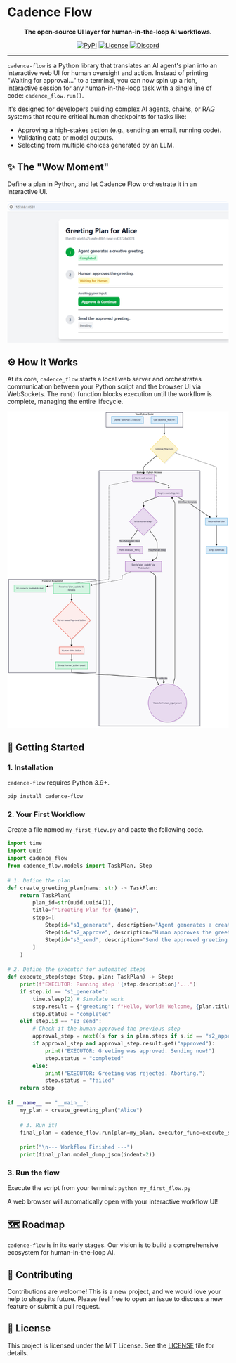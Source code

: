 # Cadence Flow

<p align="center">
  <strong>The open-source UI layer for human-in-the-loop AI workflows.</strong>
</p>

<p align="center">
  <a href="https://pypi.org/project/cadence-flow/"><img alt="PyPI" src="https://img.shields.io/pypi/v/cadence-flow.svg"></a>
  <a href="https://github.com/cadence-flow/cadence-flow/blob/main/LICENSE"><img alt="License" src="https://img.shields.io/pypi/l/cadence-flow"></a>
  <a href="https://discord.gg/YourInviteCodeHere"><img alt="Discord" src="https://img.shields.io/discord/YourServerIDHere?logo=discord&label=community"></a>
</p>

---

`cadence-flow` is a Python library that translates an AI agent's plan into an interactive web UI for human oversight and action. Instead of printing "Waiting for approval..." to a terminal, you can now spin up a rich, interactive session for any human-in-the-loop task with a single line of code: `cadence_flow.run()`.

It's designed for developers building complex AI agents, chains, or RAG systems that require critical human checkpoints for tasks like:
*   Approving a high-stakes action (e.g., sending an email, running code).
*   Validating data or model outputs.
*   Selecting from multiple choices generated by an LLM.

## ✨ The "Wow Moment"

Define a plan in Python, and let Cadence Flow orchestrate it in an interactive UI.

![Cadence Flow UI](./docs/assets/ui_screenshot.png)

## ⚙️ How It Works

At its core, `cadence_flow` starts a local web server and orchestrates communication between your Python script and the browser UI via WebSockets. The `run()` function blocks execution until the workflow is complete, managing the entire lifecycle.

![Cadence Flow Architecture](./docs/assets/architecture_flow.png)

## 🚀 Getting Started

### 1. Installation

`cadence-flow` requires Python 3.9+.

```bash
pip install cadence-flow
```

### 2. Your First Workflow

Create a file named `my_first_flow.py` and paste the following code.

```python
import time
import uuid
import cadence_flow
from cadence_flow.models import TaskPlan, Step

# 1. Define the plan
def create_greeting_plan(name: str) -> TaskPlan:
    return TaskPlan(
        plan_id=str(uuid.uuid4()),
        title=f"Greeting Plan for {name}",
        steps=[
            Step(id="s1_generate", description="Agent generates a creative greeting."),
            Step(id="s2_approve", description="Human approves the greeting.", ui_component="human_approval"),
            Step(id="s3_send", description="Send the approved greeting."),
        ]
    )

# 2. Define the executor for automated steps
def execute_step(step: Step, plan: TaskPlan) -> Step:
    print(f"EXECUTOR: Running step '{step.description}'...")
    if step.id == "s1_generate":
        time.sleep(2) # Simulate work
        step.result = {"greeting": f"Hello, World! Welcome, {plan.title.split(' for ')[-1]}."}
        step.status = "completed"
    elif step.id == "s3_send":
        # Check if the human approved the previous step
        approval_step = next((s for s in plan.steps if s.id == "s2_approve"), None)
        if approval_step and approval_step.result.get("approved"):
            print("EXECUTOR: Greeting was approved. Sending now!")
            step.status = "completed"
        else:
            print("EXECUTOR: Greeting was rejected. Aborting.")
            step.status = "failed"
    return step

if __name__ == "__main__":
    my_plan = create_greeting_plan("Alice")
    
    # 3. Run it!
    final_plan = cadence_flow.run(plan=my_plan, executor_func=execute_step)
    
    print("\n--- Workflow Finished ---")
    print(final_plan.model_dump_json(indent=2))
```

### 3. Run the flow

Execute the script from your terminal: `python my_first_flow.py`

A web browser will automatically open with your interactive workflow UI!

## 🗺️ Roadmap

`cadence-flow` is in its early stages. Our vision is to build a comprehensive ecosystem for human-in-the-loop AI.


## 🤝 Contributing

Contributions are welcome! This is a new project, and we would love your help to shape its future. Please feel free to open an issue to discuss a new feature or submit a pull request.

## 📄 License

This project is licensed under the MIT License. See the [LICENSE](LICENSE) file for details.